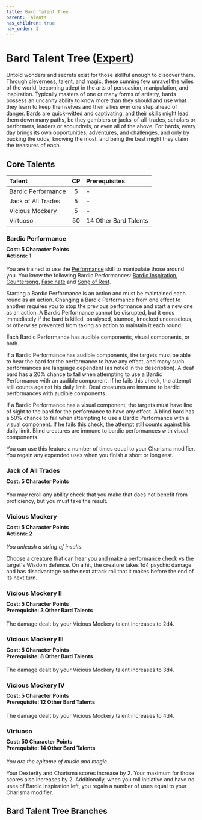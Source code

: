 ```yaml
---
title: Bard Talent Tree
parent: Talents
has_children: true
nav_order: 3
---
```


# Bard Talent Tree ([Expert](https://stormchaserroleplaying.com/stormchaserRPG/Classes/Expert/))
Untold wonders and secrets exist for those skillful enough to discover them. Through cleverness, talent, and magic, these cunning few unravel the wiles of the world, becoming adept in the arts of persuasion, manipulation, and inspiration. Typically masters of one or many forms of artistry, bards possess an uncanny ability to know more than they should and use what they learn to keep themselves and their allies ever one step ahead of danger. Bards are quick-witted and captivating, and their skills might lead them down many paths, be they gamblers or jacks-of-all-trades, scholars or performers, leaders or scoundrels, or even all of the above. For bards, every day brings its own opportunities, adventures, and challenges, and only by bucking the odds, knowing the most, and being the best might they claim the treasures of each.

## Core Talents

| Talent | CP | Prerequisites |
|:-------|:--:|:--------------|
| Bardic Performance | 5  | - |
| Jack of All Trades | 5  | - |
| Vicious Mockery    | 5  | - |
| Virtuoso           | 50 | 14 Other Bard Talents |

### Bardic Performance

<div style="margin-top:-10px;"></div>

#### **Cost:** 5 Character Points<br>**Actions:** 1
You are trained to use the [Performance](https://stormchaserroleplaying.com/stormchaserRPG/Skills/Performance/) skill to manipulate those around you. You know the following Bardic Performances: [Bardic Inspiration](), [Countersong](), [Fascinate]() and [Song of Rest]().

Starting a Bardic Performance is an action and must be maintained each round as an action. Changing a Bardic Performance from one effect to another requires you to stop the previous performance and start a new one as an action. A Bardic Performance cannot be disrupted, but it ends immediately if the bard is killed, paralysed, stunned, knocked unconscious, or otherwise prevented from taking an action to maintain it each round.

Each Bardic Performance has audible components, visual components, or both.

If a Bardic Performance has audible components, the targets must be able to hear the bard for the performance to have any effect, and many such performances are language dependent (as noted in the description). A deaf bard has a 20% chance to fail when attempting to use a Bardic Performance with an audible component. If he fails this check, the attempt still counts against his daily limit. Deaf creatures are immune to bardic performances with audible components.

If a Bardic Performance has a visual component, the targets must have line of sight to the bard for the performance to have any effect. A blind bard has a 50% chance to fail when attempting to use a Bardic Performance with a visual component. If he fails this check, the attempt still counts against his daily limit. Blind creatures are immune to bardic performances with visual components.

You can use this feature a number of times equal to your Charisma modifier. You regain any expended uses when you finish a short or long rest.

### Jack of All Trades

<div style="margin-top:-10px;"></div>

#### **Cost:** 5 Character Points
You may reroll any ability check that you make that does not benefit from proficiency, but you must take the result.

### Vicious Mockery

<div style="margin-top:-10px;"></div>

#### **Cost:** 5 Character Points<br>**Actions:** 2
*You unleash a string of insults.*

Choose a creature that can hear you and make a performance check vs the target's Wisdom defence. On a hit, the creature takes 1d4 psychic damage and has disadvantage on the next attack roll that it makes before the end of its next turn.

### Vicious Mockery II

<div style="margin-top:-10px;"></div>

#### **Cost:** 5 Character Points<br>**Prerequisite:** 3 Other Bard Talents
The damage dealt by your Vicious Mockery talent increases to 2d4.

### Vicious Mockery III

<div style="margin-top:-10px;"></div>

#### **Cost:** 5 Character Points<br>**Prerequisite:** 8 Other Bard Talents
The damage dealt by your Vicious Mockery talent increases to 3d4.

### Vicious Mockery IV

<div style="margin-top:-10px;"></div>

#### **Cost:** 5 Character Points<br>**Prerequisite:** 12 Other Bard Talents
The damage dealt by your Vicious Mockery talent increases to 4d4.

### Virtuoso

<div style="margin-top:-10px;"></div>

#### **Cost:** 50 Character Points<br>**Prerequisite:** 14 Other Bard Talents
*You are the epitome of music and magic.*

Your Dexterity and Charisma scores increase by 2. Your maximum for those scores also increases by 2. Additionally, when you roll initiative and have no uses of Bardic Inspiration left, you regain a number of uses equal to your Charisma modifier.

## Bard Talent Tree Branches
